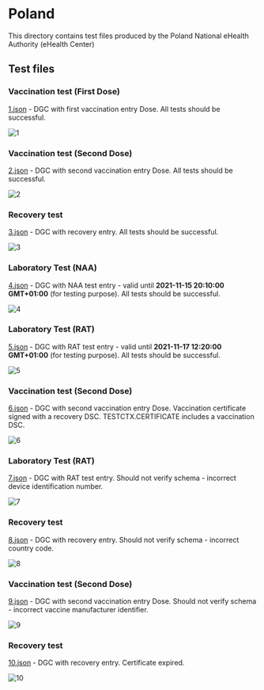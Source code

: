 # Poland

This directory contains test files produced by the Poland National eHealth Authority (eHealth Center)

## Test files

### Vaccination test (First Dose)

[1.json](2DCode/raw/1.json) - DGC with first vaccination entry Dose.
All tests should be successful.

![1](png/1.png)

### Vaccination test (Second Dose)

[2.json](2DCode/raw/2.json) - DGC with second vaccination entry Dose.
All tests should be successful.

![2](png/2.png)

### Recovery test

[3.json](2DCode/raw/3.json) - DGC with recovery entry.
All tests should be successful.

![3](png/3.png)

### Laboratory Test (NAA)

[4.json](2DCode/raw/4.json) - DGC with NAA test entry - valid until **2021-11-15 20:10:00 GMT+01:00** (for testing purpose).
All tests should be successful.

![4](png/4.png)

### Laboratory Test (RAT)

[5.json](2DCode/raw/5.json) - DGC with RAT test entry - valid until **2021-11-17 12:20:00 GMT+01:00** (for testing purpose).
All tests should be successful.

![5](png/5.png)

### Vaccination test (Second Dose)

[6.json](2DCode/raw/6.json) - DGC with second vaccination entry Dose.
Vaccination certificate signed with a recovery DSC. TESTCTX.CERTIFICATE includes a vaccination DSC.

![6](png/6.png)

### Laboratory Test (RAT)

[7.json](2DCode/raw/7.json) - DGC with RAT test entry.
Should not verify schema - incorrect device identification number.

![7](png/7.png)

### Recovery test

[8.json](2DCode/raw/8.json) - DGC with recovery entry.
Should not verify schema - incorrect country code.

![8](png/8.png)

### Vaccination test (Second Dose)

[9.json](2DCode/raw/9.json) - DGC with second vaccination entry Dose.
Should not verify schema - incorrect vaccine manufacturer identifier.

![9](png/9.png)

### Recovery test

[10.json](2DCode/raw/10.json) - DGC with recovery entry.
Certificate expired.

![10](png/10.png)